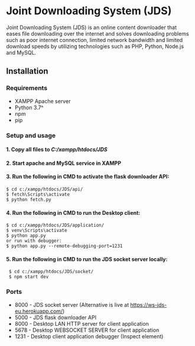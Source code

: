 # Joint Downloading System (JDS)
Joint Downloading System (JDS) is an online content downloader that eases file downloading over the internet and solves downloading problems such as poor internet connection, limited network bandwidth and limited download speeds by utilizing technologies such as PHP, Python, Node.js and MySQL.

## Installation
### Requirements
* XAMPP Apache server
* Python 3.7^
* npm
* pip

### Setup and usage
#### 1. Copy all files to *C:/xampp/htdocs/JDS*

#### 2. Start apache and MySQL service in XAMPP

#### 3. Run the following in CMD to activate the flask downloader API:
    $ cd c:/xampp/htdocs/JDS/api/
    $ fetch\Scripts\activate
    $ python fetch.py


#### 4. Run the following in CMD to run the Desktop client:
    $ cd c:/xampp/htdocs/JDS/application/
    $ venv\Scripts\activate
    $ python app.py
    or run with debugger:
    $ python app.py --remote-debugging-port=1231


#### 5. Run the following in CMD to run the JDS socket server locally:
     $ cd c:/xampp/htdocs/JDS/socket/
     $ npm start dev


### Ports
* 8000 - JDS socket server (Alternative is live at https://ws-jds-eu.herokuapp.com/)
* 5000 - JDS flask downloader API
* 8000 - Desktop LAN HTTP server for client application
* 5678 - Desktop WEBSOCKET SERVER for client application
* 1231 - Desktop client application debugger (Inspect element)

